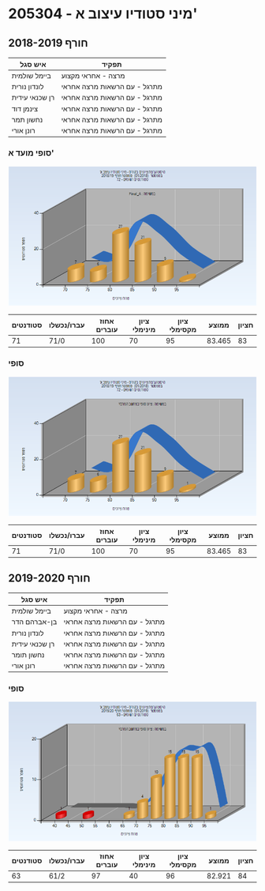 # 205304 - מיני סטודיו עיצוב א'

## חורף 2018-2019

| איש סגל | תפקיד |
| ---- | ---- |
| ביימל שולמית | מרצה - אחראי מקצוע |
| לונדון נורית | מתרגל - עם הרשאות מרצה אחראי |
| רן שכנאי עידית | מתרגל - עם הרשאות מרצה אחראי |
| צינמן דוד | מתרגל - עם הרשאות מרצה אחראי |
| נחשון תמר | מתרגל - עם הרשאות מרצה אחראי |
| רונן אורי | מתרגל - עם הרשאות מרצה אחראי |

### סופי מועד א'

![201801 Final_A](201801/Final_A.png)

| סטודנטים | עברו/נכשלו | אחוז עוברים | ציון מינימלי | ציון מקסימלי | ממוצע | חציון |
| ---- | ---- | ---- | ---- | ---- | ---- | ---- |
| 71 | 71/0 | 100 | 70 | 95 | 83.465 | 83 |

### סופי

![201801 Finals](201801/Finals.png)

| סטודנטים | עברו/נכשלו | אחוז עוברים | ציון מינימלי | ציון מקסימלי | ממוצע | חציון |
| ---- | ---- | ---- | ---- | ---- | ---- | ---- |
| 71 | 71/0 | 100 | 70 | 95 | 83.465 | 83 |

## חורף 2019-2020

| איש סגל | תפקיד |
| ---- | ---- |
| ביימל שולמית | מרצה - אחראי מקצוע |
| בן-אברהם הדר | מתרגל - עם הרשאות מרצה אחראי |
| לונדון נורית | מתרגל - עם הרשאות מרצה אחראי |
| רן שכנאי עידית | מתרגל - עם הרשאות מרצה אחראי |
| נחשון תומר | מתרגל - עם הרשאות מרצה אחראי |
| רונן אורי | מתרגל - עם הרשאות מרצה אחראי |

### סופי

![201901 Finals](201901/Finals.png)

| סטודנטים | עברו/נכשלו | אחוז עוברים | ציון מינימלי | ציון מקסימלי | ממוצע | חציון |
| ---- | ---- | ---- | ---- | ---- | ---- | ---- |
| 63 | 61/2 | 97 | 40 | 96 | 82.921 | 84 |

